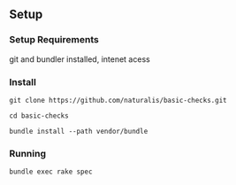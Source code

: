## Setup

### Setup Requirements
git and bundler installed, intenet acess

### Install
`git clone https://github.com/naturalis/basic-checks.git`

`cd basic-checks`

`bundle install --path vendor/bundle`

### Running
`bundle exec rake spec`
